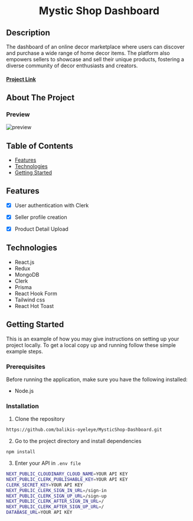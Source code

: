 <p align="center">
  <h1 align="center">
    Mystic Shop Dashboard 
  </h1>
</p>

## Description

The dashboard of an online decor marketplace where users can discover and purchase a wide range of home decor items. The platform also empowers sellers to showcase and sell their unique products, fostering a diverse community of decor enthusiasts and creators.

#### [Project Link](https://mystic-shop-dashboard.vercel.app/)

## About The Project

### Preview

![preview](public/site-img.jpg)

## Table of Contents

- [Features](#features)
- [Technologies](#technologies)
- [Getting Started](#getting-started)

## Features

- [x] User authentication with Clerk
- [x] Seller profile creation 
- [x] Product Detail Upload


## Technologies

- React.js
- Redux
- MongoDB
- Clerk
- Prisma
- React Hook Form
- Tailwind css
- React Hot Toast

## Getting Started

This is an example of how you may give instructions on setting up your project locally.
To get a local copy up and running follow these simple example steps.

### Prerequisites

Before running the application, make sure you have the following installed:

- Node.js

### Installation

1. Clone the repository

```bash
https://github.com/balikis-oyeleye/MysticShop-Dashboard.git
```
2. Go to the project directory and install dependencies 

```bash
npm install
```

3. Enter your API in `.env file`
```bash
NEXT_PUBLIC_CLOUDINARY_CLOUD_NAME=YOUR API KEY
NEXT_PUBLIC_CLERK_PUBLISHABLE_KEY=YOUR API KEY
CLERK_SECRET_KEY=YOUR API KEY
NEXT_PUBLIC_CLERK_SIGN_IN_URL=/sign-in
NEXT_PUBLIC_CLERK_SIGN_UP_URL=/sign-up
NEXT_PUBLIC_CLERK_AFTER_SIGN_IN_URL=/
NEXT_PUBLIC_CLERK_AFTER_SIGN_UP_URL=/
DATABASE_URL=YOUR API KEY
```



